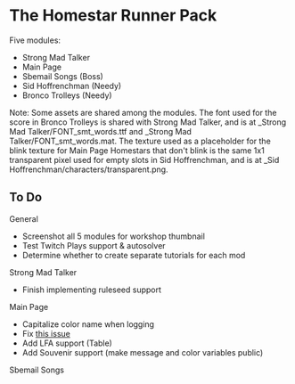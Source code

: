 # The Homestar Runner Pack

Five modules:

* Strong Mad Talker
* Main Page
* Sbemail Songs (Boss)
* Sid Hoffrenchman (Needy)
* Bronco Trolleys (Needy)

Note: Some assets are shared among the modules.
The font used for the score in Bronco Trolleys is shared with Strong Mad Talker, and is at \_Strong Mad Talker/FONT\_smt\_words.ttf and \_Strong Mad Talker/FONT\_smt\_words.mat.
The texture used as a placeholder for the blink texture for Main Page Homestars that don't blink is the same 1x1 transparent pixel used for empty slots in Sid Hoffrenchman, and is at _Sid Hoffrenchman/characters/transparent.png.

## To Do

General

* Screenshot all 5 modules for workshop thumbnail
* Test Twitch Plays support & autosolver
* Determine whether to create separate tutorials for each mod

Strong Mad Talker

* Finish implementing ruleseed support

Main Page

* Capitalize color name when logging
* Fix [this issue](https://github.com/ObjectsCountries/Homestar-Runner-Pack/issues/1)
* Add LFA support (Table)
* Add Souvenir support (make message and color variables public)

Sbemail Songs

* Add LFA support (Stage ##: Last Solved Module, Sbemail Song Number)
* Add Souvenir support
